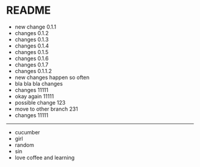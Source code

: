 # README

* new change 0.1.1
* changes 0.1.2
* changes 0.1.3
* changes 0.1.4
* changes 0.1.5
* changes 0.1.6
* changes 0.1.7
* changes 0.1.1.2
* new changes happen so often
* bla bla bla changes
* changes 11111
* okay again 11111
* possible change 123
* move to other branch 231
* changes 11111
------
* cucumber
* girl
* random
* sin
* love coffee and learning